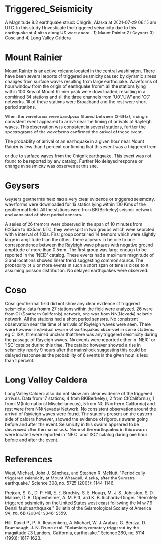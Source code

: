 # Triggered_Seismicity
A Magnitude 8.2 earthquake struck Chignik, Alaska at 2021-07-29 06:15 am UTC. In this study I Investigate the triggered seismicity due to this earthquake at 4 sites along US west coast - 1) Mount Rainier 2) Geysers 3) Coso and 4) Long Valley Caldera

# Mount Rainier

Mount Rainier is an active volcano located in the central washington. There have been several reports of triggered seismicity caused by dynamic stress changes from surface waves resulting from large earthquake. Waveforms of  hour window from the origin of earthquake fromm all the stations lying within 100 Kms of Mount Rainier peak were downloaded, resulting in a combined 34 stations and all the three channels from 'UO','UW' and 'CC' networks. 10 of these stations were Broadband and the rest were short period stations. 

When the waveforms were bandpass filtered between (2-8Hz), a single consistent event appeared to arrive near the timing of arrivals of Rayleigh waves. This observation was consistent in several stations, further the spectrograms of the waveforms confirmed the arrival of these event. 

The probability of arrival of an earthquake in a given hour near Mount Rainier is less than 1 percent confirming that this event was a triggered trem

or due to surface waves from the Chignik earthquake. 
This event was not found to be reported by any catalog. Further No delayed response or change in seismicity was observed at this site. 


# Geysers


 Geysers geothermal field had a very clear evidence of triggered seismicity. waveforms were downloaded for 16 statios lying within 100 Kms of the geothermal field. All the stations were from BK(Berkeley) seismic network and consisted of short period sensors. 
 
 A series of 26 tremors were observed in the span of 10 minutes from 6:25am to 6:35am UTC, they were split in two groups which were seprated with a interval of 100s. First group contained 14 tremors which were slightly large in amplitude than the other. There appears to be one to one correspondence between the Rayleigh wave phases with negative ground amplitude of more than 0.5mm. The first group was large enough to be reported in the 'NEIC' catalog. These events had a maximum magnitude of 3 and locations showed linear trend suggesting common source. The probability of 6 or more events in such a short span of time is close to 0 assuming poisson distribution. No delayed earthquakes were observed. 
 
 
 # Coso 
 
 Coso geothermal field did not show any clear evidence of triggered seismicity. data fromm 27 stations within the field were analyzed. 26 were from CI (Southern California) network, one was from NN(Nevada) seismic network. All the stations had a short period sensors. No consistent observation near the time of arrivals of Rayleigh waves were seen. There were however individual swarm of earthquakes observed in some stations. eg CI.ISA, It remained unclear that there was any triggered seismicity during the passage of Rayleigh waves. No events were reported either in 'NEIC' or 'ISC' catalog during this time. The catalog however showed a rise in seismicity nearly 9 hours after the mainshock suggesting this could be delayed response as the probability of 6 events in the given hour is less than 1 percent. 
 
 
 
 # Long Valley Caldera
 
 Long Valley Caldera also did not show any clear evidence of the triggered arrivals. Data from 17 stations; 4 from BK(Berkeley), 2 from CI(California), 1 from IM(International Mischellaneous), 5 from NC (Northern California) and rest were from NN(Nevada) Network. No consistent observation around the arrival of Rayleigh waves were found. The stations present on the eastern side of caldera however, showed the evidence of rigorous swarm going before and after the event. Seismicity in this swarm appeared to be decreased after the mainshock. None of the earthquakes in this swarm were located were reported in 'NEIC' and 'ISC' catalog during one hour before and after the event. 
 
 
 
 # References
 
 West, Michael, John J. Sánchez, and Stephen R. McNutt. "Periodically triggered seismicity at Mount Wrangell, Alaska, after the Sumatra earthquake." Science 308, no. 5725 (2005): 1144-1146.
 
 Prejean, S. G., D. P. Hill, E. E. Brodsky, S. E. Hough, M. J. S. Johnston, S. D. Malone, D. H. Oppenheimer, A. M. Pitt, and K. B. Richards-Dinger. "Remotely triggered seismicity on the United States west coast following the M w 7.9 Denali fault earthquake." Bulletin of the Seismological Society of America 94, no. 6B (2004): S348-S359.
 
 
 Hill, David P., P. A. Reasenberg, A. Michael, W. J. Arabaz, G. Beroza, D. Brumbaugh, J. N. Brune et al. "Seismicity remotely triggered by the magnitude 7.3 Landers, California, earthquake." Science 260, no. 5114 (1993): 1617-1623.
 
 
 
 
 

